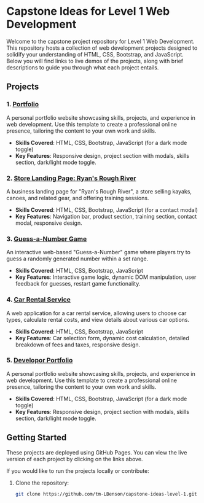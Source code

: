 # Capstone Ideas for Level 1 Web Development

Welcome to the capstone project repository for Level 1 Web Development. This repository hosts a collection of web development projects designed to solidify your understanding of HTML, CSS, Bootstrap, and JavaScript. Below you will find links to live demos of the projects, along with brief descriptions to guide you through what each project entails.

## Projects

### 1. [Portfolio](portfolio/)

A personal portfolio website showcasing skills, projects, and experience in web development. Use this template to create a professional online presence, tailoring the content to your own work and skills.

- **Skills Covered**: HTML, CSS, Bootstrap, JavaScript (for a dark mode toggle)
- **Key Features**: Responsive design, project section with modals, skills section, dark/light mode toggle.

### 2. [Store Landing Page: Ryan's Rough River](store-landing/)

A business landing page for "Ryan's Rough River", a store selling kayaks, canoes, and related gear, and offering training sessions.

- **Skills Covered**: HTML, CSS, Bootstrap, JavaScript (for a contact modal)
- **Key Features**: Navigation bar, product section, training section, contact modal, responsive design.

### 3. [Guess-a-Number Game](guess-a-number/)

An interactive web-based "Guess-a-Number" game where players try to guess a randomly generated number within a set range.

- **Skills Covered**: HTML, CSS, Bootstrap, JavaScript
- **Key Features**: Interactive game logic, dynamic DOM manipulation, user feedback for guesses, restart game functionality.

### 4. [Car Rental Service](rental-car/)

A web application for a car rental service, allowing users to choose car types, calculate rental costs, and view details about various car options.

- **Skills Covered**: HTML, CSS, Bootstrap, JavaScript
- **Key Features**: Car selection form, dynamic cost calculation, detailed breakdown of fees and taxes, responsive design.

### 5. [Developor Portfolio](portfolio2/)

A personal portfolio website showcasing skills, projects, and experience in web development. Use this template to create a professional online presence, tailoring the content to your own work and skills.

- **Skills Covered**: HTML, CSS, Bootstrap, JavaScript (for a dark mode toggle)
- **Key Features**: Responsive design, project section with modals, skills section, dark/light mode toggle.

## Getting Started

These projects are deployed using GitHub Pages. You can view the live version of each project by clicking on the links above.

If you would like to run the projects locally or contribute:

1. Clone the repository:
   ```bash
   git clone https://github.com/tm-LBenson/capstone-ideas-level-1.git
   ```
